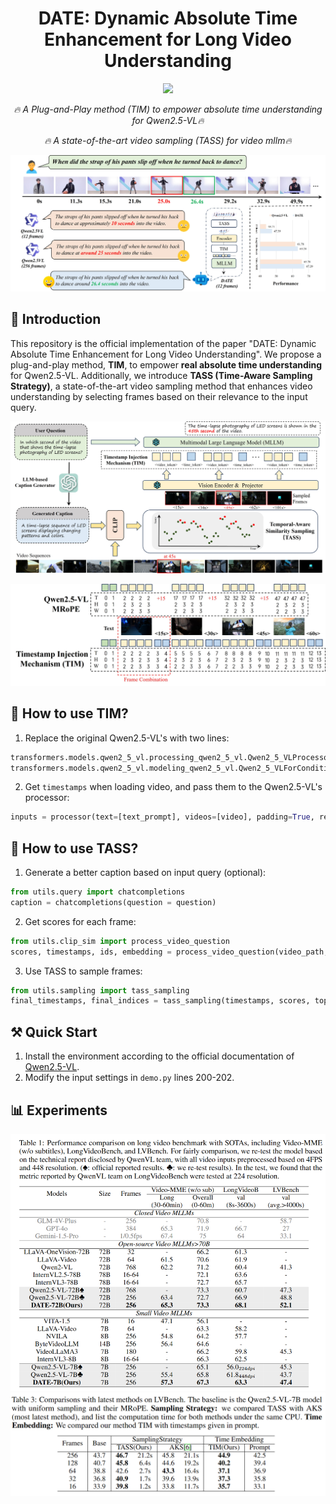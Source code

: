 <h1 align='center'>DATE: Dynamic Absolute Time Enhancement for Long Video Understanding</h1>

<div align='center'>
    <a href=''><img src='https://img.shields.io/badge/Paper-Arxiv-red'></a>
</div> 

<p align="center"><i>🔥 A Plug-and-Play method (TIM) to empower absolute time understanding for Qwen2.5-VL🔥</i></p>

<p align="center"><i>🔥 A state-of-the-art video sampling (TASS) for video mllm🔥</i></p>

![Image](asserts/demo.jpg)

## 📖 Introduction
This repository is the official implementation of the paper "DATE: Dynamic Absolute Time Enhancement for Long Video Understanding". We propose a plug-and-play method, **TIM**, to empower **real absolute time understanding** for Qwen2.5-VL. Additionally, we introduce **TASS (Time-Aware Sampling Strategy)**, a state-of-the-art video sampling method that enhances video understanding by selecting frames based on their relevance to the input query.

![Image](asserts/main.jpg)

![Image](asserts/tim.jpg)

<!-- ## 📢 News -->
<!-- * [2025.07.10] 🔥🔥🔥 Paper is available on [Arxiv]()! -->

## 🚀 How to use TIM?

1. Replace the original Qwen2.5-VL's with two lines:
```python
transformers.models.qwen2_5_vl.processing_qwen2_5_vl.Qwen2_5_VLProcessor.__call__ = date_processing_qwen2_5_vl__call__
transformers.models.qwen2_5_vl.modeling_qwen2_5_vl.Qwen2_5_VLForConditionalGeneration.get_rope_index = date_get_rope_index
```

2. Get `timestamps` when loading video, and pass them to the Qwen2.5-VL's processor:
```python
inputs = processor(text=[text_prompt], videos=[video], padding=True, return_tensors="pt", timestamps=timestamps)
```


## 🚀 How to use TASS?

1. Generate a better caption based on input query (optional):
```python
from utils.query import chatcompletions
caption = chatcompletions(question = question)
```

2. Get scores for each frame:
```python
from utils.clip_sim import process_video_question
scores, timestamps, ids, embedding = process_video_question(video_path, caption, fps=2)
```

3. Use TASS to sample frames:
```python
from utils.sampling import tass_sampling
final_timestamps, final_indices = tass_sampling(timestamps, scores, topk=None, max_frames=256)
```

## ⚒️ Quick Start
1. Install the environment according to the official documentation of  [Qwen2.5-VL](https://github.com/QwenLM/Qwen2.5-VL).
2. Modify the input settings in `demo.py` lines 200-202.

## 📊 Experiments
![Image](asserts/results.jpg)
![Image](asserts/compare.png)